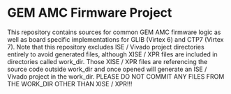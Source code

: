 GEM AMC Firmware Project
========================

This repository contains sources for common GEM AMC firmware logic as well as board specific implementations for GLIB (Virtex 6) and CTP7 (Virtex 7).
Note that this repository excludes ISE / Vivado project directories entirely to avoid generated files, although XISE / XPR files are included in directories called work_dir. Those XISE / XPR files are referencing the source code outside work_dir and once opened will generate an ISE / Vivado project in the work_dir. PLEASE DO NOT COMMIT ANY FILES FROM THE WORK_DIR OTHER THAN XISE / XPR!!! 
